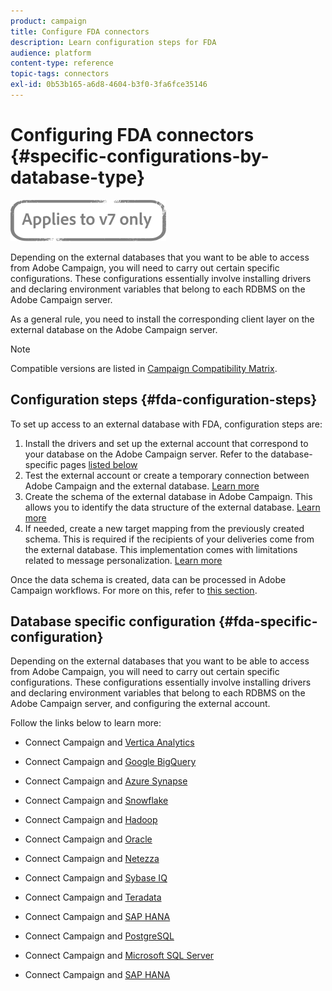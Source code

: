 ```yaml
---
product: campaign
title: Configure FDA connectors
description: Learn configuration steps for FDA
audience: platform
content-type: reference
topic-tags: connectors
exl-id: 0b53b165-a6d8-4604-b3f0-3fa6fce35146
---
```

# Configuring FDA connectors {#specific-configurations-by-database-type}

![](../../assets/v7-only.svg)

Depending on the external databases that you want to be able to access from Adobe Campaign, you will need to carry out certain specific configurations. These configurations essentially involve installing drivers and declaring environment variables that belong to each RDBMS on the Adobe Campaign server.

As a general rule, you need to install the corresponding client layer on the external database on the Adobe Campaign server.

>[!NOTE]
>
>Compatible versions are listed in [Campaign Compatibility Matrix](../../rn/using/compatibility-matrix.md#FederatedDataAccessFDA).
>

## Configuration steps {#fda-configuration-steps}

To set up access to an external database with FDA, configuration steps are:

1. Install the drivers and set up the external account that correspond to your database on the Adobe Campaign server. Refer to the database-specific pages [listed below](#fda-specific-configuration)
1. Test the external account or create a temporary connection between Adobe Campaign and the external database. [Learn more](../../installation/using/connecting-to-database.md)
1. Create the schema of the external database in Adobe Campaign. This allows you to identify the data structure of the external database. [Learn more](../../installation/using/creating-data-schema.md)
1. If needed, create a new target mapping from the previously created schema. This is required if the recipients of your deliveries come from the external database. This implementation comes with limitations related to message personalization. [Learn more](../../installation/using/defining-data-mapping.md)

Once the data schema is created, data can be processed in Adobe Campaign workflows. For more on this, refer to [this section](../../workflow/using/accessing-an-external-database--fda-.md).

## Database specific configuration {#fda-specific-configuration}

Depending on the external databases that you want to be able to access from Adobe Campaign, you will need to carry out certain specific configurations. These configurations essentially involve installing drivers and declaring environment variables that belong to each RDBMS on the Adobe Campaign server, and configuring the external account.

Follow the links below to learn more:

* Connect Campaign and [Vertica Analytics](../../installation/using/configure-fda-vertica.md)

* Connect Campaign and [Google BigQuery](../../installation/using/configure-fda-google-big-query.md)

* Connect Campaign and [Azure Synapse](../../installation/using/configure-fda-synapse.md)

* Connect Campaign and [Snowflake](../../installation/using/configure-fda-snowflake.md)

* Connect Campaign and [Hadoop](../../installation/using/configure-fda-hadoop.md)

* Connect Campaign and [Oracle](../../installation/using/configure-fda-oracle.md)

* Connect Campaign and [Netezza](../../installation/using/configure-fda-netezza.md)

* Connect Campaign and [Sybase IQ](../../installation/using/configure-fda-sybase.md)

* Connect Campaign and [Teradata](../../installation/using/configure-fda-teradata.md)

* Connect Campaign and [SAP HANA](../../installation/using/configure-fda-sap-hana.md)

* Connect Campaign and [PostgreSQL](../../installation/using/configure-fda-postgresql.md)

* Connect Campaign and [Microsoft SQL Server](../../installation/using/configure-fda-sql.md)

* Connect Campaign and [SAP HANA](../../installation/using/configure-fda-sap-hana.md)

